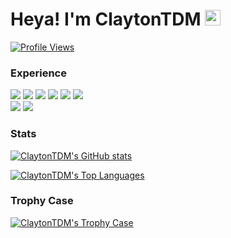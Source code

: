 # Heya! I'm ClaytonTDM <img src="https://i.giphy.com/media/hvRJCLFzcasrR4ia7z/giphy.webp" width="25px">

[![Profile Views](https://komarev.com/ghpvc/?username=claytontdm&label=Profile%20views&color=0e75b6&style=for-the-badge)](#hiya-im-claytontdm-)
###  Experience
<div>
	<a href="#experience"><img src="https://img.shields.io/badge/JavaScript-F7DF1E?style=for-the-badge&amp;logo=javascript&amp;logoColor=black"></a>
	<a href="#experience"><img src="https://img.shields.io/badge/CSS3-1572B6?style=for-the-badge&amp;logo=css3&amp;logoColor=white"></a>
	<a href="#experience"><img src="https://img.shields.io/badge/HTML5-E34F26?style=for-the-badge&amp;logo=html5&amp;logoColor=white"></a>
	<a href="#experience"><img class="batchfile" src="https://img.shields.io/badge/BATCHFILE-404d59?style=for-the-badge&logo=windows"></a>
	<a href="#experience"><img src="https://img.shields.io/badge/Markdown-000000?style=for-the-badge&amp;logo=markdown&amp;logoColor=white"></a>
	<a href="#experience"><img src="https://img.shields.io/badge/LuaU-009efe?style=for-the-badge&amp;logo=robloxstudio&amp;logoColor=white"></a>
	<br>
	<a href="#experience"><img src="https://img.shields.io/badge/Windows-0078D6?style=for-the-badge&amp;logo=windows&amp;logoColor=white"></a>
	<a href="#experience"><img src="https://img.shields.io/badge/VSCODE-404D59?style=for-the-badge&amp;logo=VISUALSTUDIOCODE&amp;logoColor=0078d7"></a>
</div>

### Stats
[![ClaytonTDM's GitHub stats](https://github-readme-stats.vercel.app/api?username=claytontdm&show_icons=true&theme=github_dark)](#stats)

[![ClaytonTDM's Top Languages](https://github-readme-stats.vercel.app/api/top-langs/?username=claytontdm&layout=compact&theme=github_dark)](#stats)

### Trophy Case
[![ClaytonTDM's Trophy Case](https://github-profile-trophy.vercel.app/?username=claytontdm&theme=onestar)](#trophy-case)
